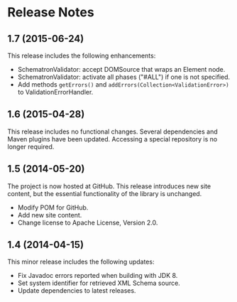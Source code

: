 ﻿# Release Notes

## 1.7 (2015-06-24)
This release includes the following enhancements:

* SchematronValidator: accept DOMSource that wraps an Element node.
* SchematronValidator: activate all phases ("#ALL") if one is not specified.
* Add methods `getErrors()` and `addErrors(Collection<ValidationError>)` to 
ValidationErrorHandler.

## 1.6 (2015-04-28)
This release includes no functional changes. Several dependencies and Maven 
plugins have been updated. Accessing a special repository is no longer required.

## 1.5 (2014-05-20)
The project is now hosted at GitHub. This release introduces new site content, 
but the essential functionality of the library is unchanged.

* Modify POM for GitHub.
* Add new site content.
* Change license to Apache License, Version 2.0.

## 1.4 (2014-04-15)
This minor release includes the following updates:

* Fix Javadoc errors reported when building with JDK 8.
* Set system identifier for retrieved XML Schema source.
* Update dependencies to latest releases.
